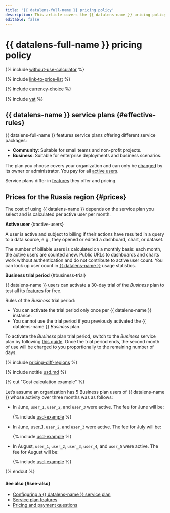 ```yaml
---
title: '{{ datalens-full-name }} pricing policy'
description: This article covers the {{ datalens-name }} pricing policy.
editable: false
---
```


# {{ datalens-full-name }} pricing policy



{% include [without-use-calculator](../_includes/pricing/without-use-calculator.md) %}

{% include [link-to-price-list](../_includes/pricing/link-to-price-list.md) %}

{% include [currency-choice](../_includes/pricing/currency-choice.md) %}

{% include [vat](../_includes/vat.md) %}

## {{ datalens-name }} service plans {#effective-rules}

{{ datalens-full-name }} features service plans offering different service packages:

* **Community**: Suitable for small teams and non-profit projects.
* **Business**: Suitable for enterprise deployments and business scenarios.

The plan you choose covers your organization and can only be [changed](./settings/service-plan.md#change-service-plan) by its owner or administrator. You pay for all [active users](#active-users).

Service plans differ in [features](./concepts/service-plans-comparison.md) they offer and pricing.

## Prices for the Russia region {#prices}

The cost of using {{ datalens-name }} depends on the service plan you select and is calculated per active user per month.

**Active user** {#active-users}

A user is active and subject to billing if their actions have resulted in a query to a data source, e.g., they opened or edited a dashboard, chart, or dataset.

The number of billable users is calculated on a monthly basis: each month, the active users are counted anew. Public URLs to dashboards and charts work without authentication and do not contribute to active user count. You can look up user count in [{{ datalens-name }}](./operations/connection/create-usage-tracking.md) usage statistics.

**Business trial period** {#business-trial}

{{ datalens-name }} users can activate a 30-day trial of the _Business_ plan to test all its [features](./concepts/service-plans-comparison.md) for free. 

Rules of the _Business_ trial period:
* You can activate the trial period only once per {{ datalens-name }} instance.
* You cannot use the trial period if you previously activated the {{ datalens-name }} _Business_ plan.

To activate the _Business_ plan trial period, switch to the _Business_ service plan by following [this guide](./settings/service-plan.md##change-service-plan). Once the trial period ends, the second month of use will be charged to you proportionally to the remaining number of days.

{% include [pricing-diff-regions](../_includes/pricing-diff-regions.md) %}



{% include notitle [usd.md](../_pricing/datalens/usd.md) %}



{% cut "Cost calculation example" %}

Let’s assume an organization has 5 Business plan users of {{ datalens-name }} whose activity over three months was as follows:

* In June, `user_1`, `user_2`, and `user_3` were active. The fee for June will be:
  

  
  {% include [usd-example](../_pricing_examples/datalens/usd-users-1.md) %}


* In June, user_1, `user_2`, and `user_3` were active. The fee for July will be:


  
  {% include [usd-example](../_pricing_examples/datalens/usd-users-2.md) %}


* In August, `user_1`, `user_2`, `user_3`, `user_4`, and `user_5` were active. The fee for August will be:


  
  {% include [usd-example](../_pricing_examples/datalens/usd-users-3.md) %}


{% endcut %}

#### See also {#see-also}

* [Configuring a {{ datalens-name }} service plan](./settings/service-plan.md)
* [Service plan features](./concepts/service-plans-comparison.md)
* [Pricing and payment questions](./qa/pricing.md)